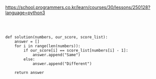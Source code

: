 https://school.programmers.co.kr/learn/courses/30/lessons/250128?language=python3

<br>

</br>

```
def solution(numbers, our_score, score_list):
    answer = []
    for i in range(len(numbers)):
        if our_score[i] == score_list[numbers[i] - 1]:
            answer.append("Same")
        else:
            answer.append("Different")
    
    return answer
```
